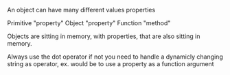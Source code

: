 An object can have many different values properties

Primitive   "property"
Object      "property"
Function    "method"

Objects are sitting in memory, with properties, that are also sitting in memory. 

Always use the dot operator 
if not
you need to handle a dynamicly changing string as operator, ex. would
be to use a property as a function argument